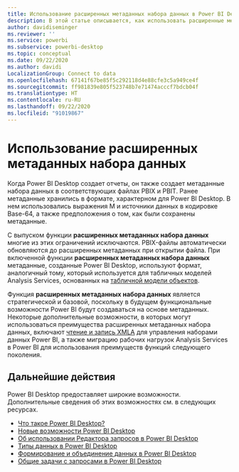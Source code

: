 ```yaml
---
title: Использование расширенных метаданных набора данных в Power BI Desktop
description: В этой статье описывается, как использовать расширенные метаданные набора данных в Power BI.
author: davidiseminger
ms.reviewer: ''
ms.service: powerbi
ms.subservice: powerbi-desktop
ms.topic: conceptual
ms.date: 09/22/2020
ms.author: davidi
LocalizationGroup: Connect to data
ms.openlocfilehash: 67141f67be85f5c292118d4e88cfe3c5a949ce4f
ms.sourcegitcommit: ff981839e805f523748b7e71474acccf7bdcb04f
ms.translationtype: HT
ms.contentlocale: ru-RU
ms.lasthandoff: 09/22/2020
ms.locfileid: "91019867"
---
```

# <a name="using-enhanced-dataset-metadata"></a>Использование расширенных метаданных набора данных

Когда Power BI Desktop создает отчеты, он также создает метаданные набора данных в соответствующих файлах PBIX и PBIT. Ранее метаданные хранились в формате, характерном для Power BI Desktop. В нем использовались выражения M и источники данных в кодировке Base-64, а также предположения о том, как были сохранены метаданные.

С выпуском функции **расширенных метаданных набора данных** многие из этих ограничений исключаются. PBIX-файлы автоматически обновляются до расширенных метаданных при открытии файла. При включенной функции **расширенных метаданных набора данных** метаданные, созданные Power BI Desktop, используют формат, аналогичный тому, который используется для табличных моделей Analysis Services, основанных на [табличной модели объектов](/analysis-services/tom/introduction-to-the-tabular-object-model-tom-in-analysis-services-amo).


Функция **расширенных метаданных набора данных** является стратегической и базовой, поскольку в будущем функциональные возможности Power BI будут создаваться на основе метаданных. Некоторые дополнительные возможности, в которых могут использоваться преимущества расширенных метаданных набора данных, включают [чтение и запись XMLA](/power-platform-release-plan/2019wave2/business-intelligence/xmla-readwrite) для управления наборами данных Power BI, а также миграцию рабочих нагрузок Analysis Services в Power BI для использования преимуществ функций следующего поколения.


## <a name="next-steps"></a>Дальнейшие действия

Power BI Desktop предоставляет широкие возможности. Дополнительные сведения об этих возможностях см. в следующих ресурсах.

* [Что такое Power BI Desktop?](../fundamentals/desktop-what-is-desktop.md)
* [Новые возможности Power BI Desktop](../fundamentals/desktop-latest-update.md)
* [Об использовании Редактора запросов в Power BI Desktop](../transform-model/desktop-query-overview.md)
* [Типы данных в Power BI Desktop](desktop-data-types.md)
* [Формирование и объединение данных в Power BI Desktop](desktop-shape-and-combine-data.md)
* [Общие задачи с запросами в Power BI Desktop](../transform-model/desktop-common-query-tasks.md)